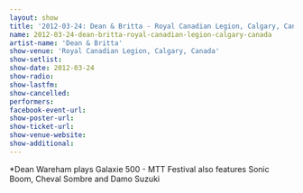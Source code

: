 ```yaml
---
layout: show
title: '2012-03-24: Dean & Britta - Royal Canadian Legion, Calgary, Canada'
name: 2012-03-24-dean-britta-royal-canadian-legion-calgary-canada
artist-name: 'Dean & Britta'
show-venue: 'Royal Canadian Legion, Calgary, Canada'
show-setlist: 
show-date: 2012-03-24
show-radio: 
show-lastfm: 
show-cancelled: 
performers: 
facebook-event-url: 
show-poster-url: 
show-ticket-url: 
show-venue-website: 
show-additional: 
---
```


*Dean Wareham plays Galaxie 500 - MTT Festival also features Sonic Boom, Cheval Sombre and Damo Suzuki